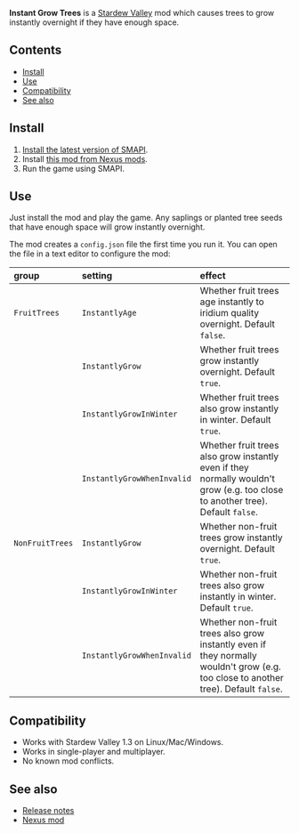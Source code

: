 ﻿**Instant Grow Trees** is a [Stardew Valley](http://stardewvalley.net/) mod which causes trees to
grow instantly overnight if they have enough space.

## Contents
* [Install](#install)
* [Use](#use)
* [Compatibility](#compatibility)
* [See also](#see-also)

## Install
1. [Install the latest version of SMAPI](https://smapi.io).
2. Install [this mod from Nexus mods](https://www.nexusmods.com/stardewvalley/mods/173).
3. Run the game using SMAPI.

## Use
Just install the mod and play the game. Any saplings or planted tree seeds that have enough space
will grow instantly overnight.

The mod creates a `config.json` file the first time you run it. You can open the file in a text
editor to configure the mod:

group           | setting                    | effect
:-------------- | :------------------------- | :-----
`FruitTrees`    | `InstantlyAge`             | Whether fruit trees age instantly to iridium quality overnight. Default `false`.
&nbsp;          | `InstantlyGrow`            | Whether fruit trees grow instantly overnight. Default `true`.
&nbsp;          | `InstantlyGrowInWinter`    | Whether fruit trees also grow instantly in winter. Default `true`.
&nbsp;          | `InstantlyGrowWhenInvalid` | Whether fruit trees also grow instantly even if they normally wouldn't grow (e.g. too close to another tree). Default `false`.
`NonFruitTrees` | `InstantlyGrow`            | Whether non-fruit trees grow instantly overnight. Default `true`.
&nbsp;          | `InstantlyGrowInWinter`    | Whether non-fruit trees also grow instantly in winter. Default `true`.
&nbsp;          | `InstantlyGrowWhenInvalid` | Whether non-fruit trees also grow instantly even if they normally wouldn't grow (e.g. too close to another tree). Default `false`.

## Compatibility
* Works with Stardew Valley 1.3 on Linux/Mac/Windows.
* Works in single-player and multiplayer.
* No known mod conflicts.

## See also
* [Release notes](release-notes.md)
* [Nexus mod](https://www.nexusmods.com/stardewvalley/mods/173)
